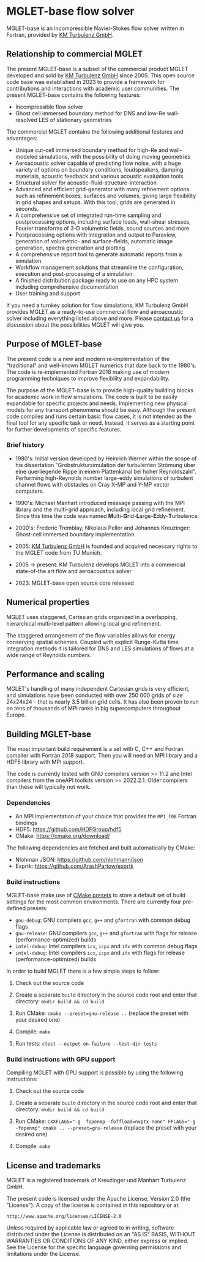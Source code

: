  MGLET-base flow solver
======================

MGLET-base is an incompressible Navier-Stokes flow solver written in Fortran,
provided by [KM Turbulenz GmbH](https://km-turbulenz.de/).

Relationship to commercial MGLET
--------------------------------

The present MGLET-base is a subset of the commercial product MGLET developed
and sold by [KM Turbulenz GmbH](https://km-turbulenz.de/) since 2005. This
open source code base was established in 2023 to provide a framework for
contributions and interactions with academic user communities. The present
MGLET-base contains the following features:

- Incompressible flow solver
- Ghost cell immersed boundary method for DNS and low-Re wall-resolved LES
of stationary geometries

The commercial MGLET contains the following additional features and
advantages:

- Unique cut-cell immersed boundary method for high-Re and wall-modeled
simulations, with the possibility of doing moving geometries
- Aeroacoustic solver capable of predicting flow noise, with a huge variety of
options on boundary conditions, loudspeakers, damping materials, acoustic
feedback and various acoustic evaluation tools
- Structural solver for acoustic-fluid-structure-interaction
- Advanced and efficient grid-generator with many refinement options such as
refinement boxes, surfaces and volumes, giving large flexibility in grid shapes
and setups. With this tool, grids are generated in seconds.
- A comprehensive set of integrated run-time sampling and postprocessing
options, including surface loads, wall-shear stresses, Fourier transforms
of 3-D volumetric fields, sound sources and more
- Postprocessing options with integration and output to Paraview, generation of
volumetric- and surface-fields, automatic image generation, spectra generation
and plotting
- A comprehensive report tool to generate automatic reports from a simulation
- Workflow management solutions that streamline the configuration, execution and
post-processing of a simulation
- A finished distribution package ready to use on any HPC system including
comprehensive documentation
- User training and support

If you need a turnkey solution for flow simulations, KM Turbulenz GmbH
provides MGLET as a ready-to-use commercial flow and aeroacoustic
solver including everything listed above and more. Please
[contact us](https://km-turbulenz.de/about/) for a discussion about the
possibilities MGLET will give you.


Purpose of MGLET-base
---------------------

The present code is a new and modern re-implementation of the "traditional"
and well-known MGLET numerics that date back to the 1980's. The code is
re-implemented Fortran 2018 making use of modern programming techniques to
improve flexibility and expandability.

The purpose of the MGLET-base is to provide high-quality building blocks for
academic work in flow simulations. The code is built to be easily expandable
for specific projects and needs. Implementing new physical models for any
transport phenomena should be easy. Although the present code compiles and runs
certain basic flow cases, it is not intended as the final tool for any
specific task or need. Instead, it serves as a starting point for further
developments of specific features.


### Brief history

- 1980's: Initial version developed by Heinrich Werner within the scope of his
dissertation "Grobstruktursimulation der turbulenten Strömung über eine
querliegende Rippe in einem Plattenkanal bei hoher Reynoldszahl". Performing
high-Reynolds number large-eddy simulations of turbulent channel flows with
obstacles on Cray X-MP and Y-MP vector computers.

- 1990's: Michael Manhart introduced message passing with the MPI library and
the multi-grid approach, including local grid refinement. Since this time the
code was named **M**ulti-**G**rid-**L**arge-**E**ddy-**T**urbulence.

- 2000's: Frederic Tremblay, Nikolaus Peller and Johannes Kreuzinger: Ghost-cell
immersed boundary implementation.

- 2005: [KM Turbulenz GmbH](https://km-turbulenz.de/) is founded and acquired
necessary rights to the MGLET code from TU Munich.

- 2005 -> present: KM Turbulenz develops MGLET into a commercial state-of-the
art flow and aeroacoustics solver

- 2023: MGLET-base open source core released


Numerical properties
-------------------

MGLET uses staggered, Cartesian grids organized in a overlapping, hierarchical
multi-level pattern allowing local grid refinement.

The staggered arrangement of the flow variables allows for energy
conserving spatial schemes. Coupled with explicit Runge-Kutta time integration
methods it is tailored for DNS and LES simulations of flows at a wide range
of Reynolds numbers.


Performance and scaling
-----------------------

MGLET's handling of many independent Cartesian grids is very efficient, and
simulations have been conducted with over 250 000 grids of size 24x24x24 - that
is nearly 3.5 billion grid cells. It has also been proven to run on tens of
thousands of MPI ranks in big supercomputers throughout Europe.


Building MGLET-base
-------------------

The most important build requirement is a set with C, C++ and Fortran
compiler with Fortran 2018 support. Then you will need an MPI library and a
HDF5 library with MPI support.

The code is currently tested with GNU compilers version >= 11.2 and Intel
compilers from the oneAPI toolkits version >= 2022.2.1. Older compilers
than these will typically not work.

### Dependencies

* An MPI implementation of your choice that provides the `MPI_f08` Fortran
bindings
* HDF5: https://github.com/HDFGroup/hdf5
* CMake: https://cmake.org/download/

The following dependencies are fetched and built automatically by CMake:

* Nlohman JSON: https://github.com/nlohmann/json
* Exprtk: https://github.com/ArashPartow/exprtk

### Build instructions

MGLET-base make use of
[CMake presets](https://cmake.org/cmake/help/latest/manual/cmake-presets.7.html)
to store a default set of build settings for the most common environments.
There are currently four pre-defined presets:

* `gnu-debug`: GNU compilers `gcc`, `g++` and `gfortran` with common debug flags
* `gnu-release`: GNU compilers `gcc`, `g++` and `gfortran` with flags
for release (performance-optimized) builds
* `intel-debug`: Intel compilers `icx`, `icpx` and `ifx` with common debug flags
* `intel-debug`: Intel compilers `icx`, `icpx` and `ifx` with flags for release
(performance-optimized) builds

In order to build MGLET there is a few simple steps to follow:

1. Check out the source code

2. Create a separate `build` directory in the source code root and enter that
directory: `mkdir build && cd build`

3. Run CMake: `cmake --preset=gnu-release ..` (replace the preset with your
desired one)

4. Compile: `make`

5. Run tests: `ctest --output-on-failure --test-dir tests`

### Build instructions with GPU support

Compiling MGLET with GPU support is possible by using the following instructions:

1. Check out the source code

2. Create a separate `build` directory in the source code root and enter that
directory: `mkdir build && cd build`

3. Run CMake: `CXXFLAGS="-g -fopenmp -foffload=nvptx-none" FFLAGS="-g -fopenmp" cmake .. --preset=gnu-release` (replace the preset with your
desired one)

4. Compile: `make`


License and trademarks
----------------------

MGLET is a registered trademark of Kreuzinger und Manhart Turbulenz GmbH.

The present code is licensed under the Apache License, Version 2.0
(the "License"). A copy of the license is contained in this repository or at:

    http://www.apache.org/licenses/LICENSE-2.0

Unless required by applicable law or agreed to in writing, software
distributed under the License is distributed on an "AS IS" BASIS,
WITHOUT WARRANTIES OR CONDITIONS OF ANY KIND, either express or implied.
See the License for the specific language governing permissions and
limitations under the License.
